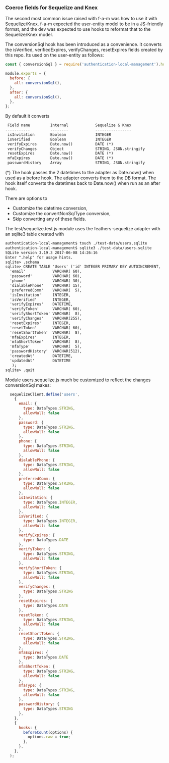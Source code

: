 ### Coerce fields for Sequelize and Knex

The second most common issue raised with f-a-m was how to use it with Sequelize/Knex.
f-a-m expected the user-entity model to be in a JS-friendly format,
and the dev was expected to use hooks to reformat that to the Sequelize/Knex model.

The conversionSql hook has been introduced as a convenience.
It converts the isVerified, verifiedExpires, verifyChanges, resetExpires fields created by this repo.
Its used on the user-entity as follows:
```js
const { conversionSql } = require('authentication-local-management').hooks;

module.exports = {
  before: {
    all: conversionSql(),
  },
  after: {
    all: conversionSql(),
  },
};
```

By default it converts
```txt
 Field name         Internal            Sequelize & Knex
-----------         --------            ----------------
 isInvitation       Boolean             INTEGER
 isVerified         Boolean             INTEGER
 verifyExpires      Date.now()          DATE (*)
 verifyChanges      Object              STRING, JSON.stringify
 resetExpires       Date.now()          DATE (*)
 mfaExpires         Date.now()          DATE (*)
 passwordHistory    Array               STRING, JSON.stringify
```

(*) The hook passes the 2 datetimes to the adapter as Date.now() when used as a before hook.
The adapter converts them to the DB format.
The hook itself converts the datetimes back to Date.now() when run as an after hook.

There are options to
- Customize the datetime conversion,
- Customize the convertNonSqlType conversion,
- Skip converting any of these fields.

The test/sequelize.test.js module uses the feathers-sequelize adapter with an sqlite3 table created with
```txt
authentication-local-management$ touch ./test-data/users.sqlite
authentication-local-management$ sqlite3 ./test-data/users.sqlite
SQLite version 3.19.3 2017-06-08 14:26:16
Enter ".help" for usage hints.
sqlite> .schema
sqlite> CREATE TABLE 'Users' ('id' INTEGER PRIMARY KEY AUTOINCREMENT,
  'email'            VARCHAR( 60),
  'password'         VARCHAR( 60), 
  'phone'            VARCHAR( 30),
  'dialablePhone'    VARCHAR( 15),
  'preferredComm'    VARCHAR(  5),
  'isInvitation'     INTEGER,
  'isVerified'       INTEGER, 
  'verifyExpires'    DATETIME, 
  'verifyToken'      VARCHAR( 60),
  'verifyShortToken' VARCHAR(  8), 
  'verifyChanges'    VARCHAR(255), 
  'resetExpires'     INTEGER, 
  'resetToken'       VARCHAR( 60), 
  'resetShortToken'  VARCHAR(  8),
  'mfaExpires'       INTEGER, 
  'mfaShortToken'    VARCHAR(  8),
  'mfaType'          VARCHAR(  5),
  'passwordHistory'  VARCHAR(512),
  'createdAt'        DATETIME,
  'updatedAt'        DATETIME
   );
sqlite> .quit
```

Module users.sequelize.js much be customized to reflect the changes conversionSql makes:

```js
  sequelizeClient.define('users',
    {
      email: {
        type: DataTypes.STRING,
        allowNull: false
      },
      password: {
        type: DataTypes.STRING,
        allowNull: false
      },
      phone: {
        type: DataTypes.STRING,
        allowNull: false
      },
      dialablePhone: {
        type: DataTypes.STRING,
        allowNull: false
      },
      preferredComm: {
        type: DataTypes.STRING,
        allowNull: false
      },
      isInvitation: {
        type: DataTypes.INTEGER,
        allowNull: false
      },
      isVerified: {
        type: DataTypes.INTEGER,
        allowNull: false
      },
      verifyExpires: {
        type: DataTypes.DATE
      },
      verifyToken: {
        type: DataTypes.STRING,
        allowNull: false
      },
      verifyShortToken: {
        type: DataTypes.STRING,
        allowNull: false
      },
      verifyChanges: {
        type: DataTypes.STRING
      },
      resetExpires: {
        type: DataTypes.DATE
      },
      resetToken: {
        type: DataTypes.STRING,
        allowNull: false
      },
      resetShortToken: {
        type: DataTypes.STRING,
        allowNull: false
      },
      mfaExpires: {
        type: DataTypes.DATE
      },
      mfaShortToken: {
        type: DataTypes.STRING,
        allowNull: false
      },
      mfaType: {
        type: DataTypes.STRING,
        allowNull: false
      },
      passwordHistory: {
        type: DataTypes.STRING
      },
    },
    {
      hooks: {
        beforeCount(options) {
          options.raw = true;
        },
      },
    },
  );
```